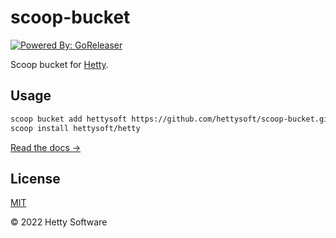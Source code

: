 # scoop-bucket

[![Powered By: GoReleaser](https://img.shields.io/badge/powered%20by-goreleaser-green.svg)](https://github.com/goreleaser)

Scoop bucket for [Hetty](https://github.com/dstotijn/hetty).

## Usage

```sh
scoop bucket add hettysoft https://github.com/hettysoft/scoop-bucket.git
scoop install hettysoft/hetty
```

[Read the docs →](https://hetty.xyz/docs)

## License

[MIT](License)

© 2022 Hetty Software
